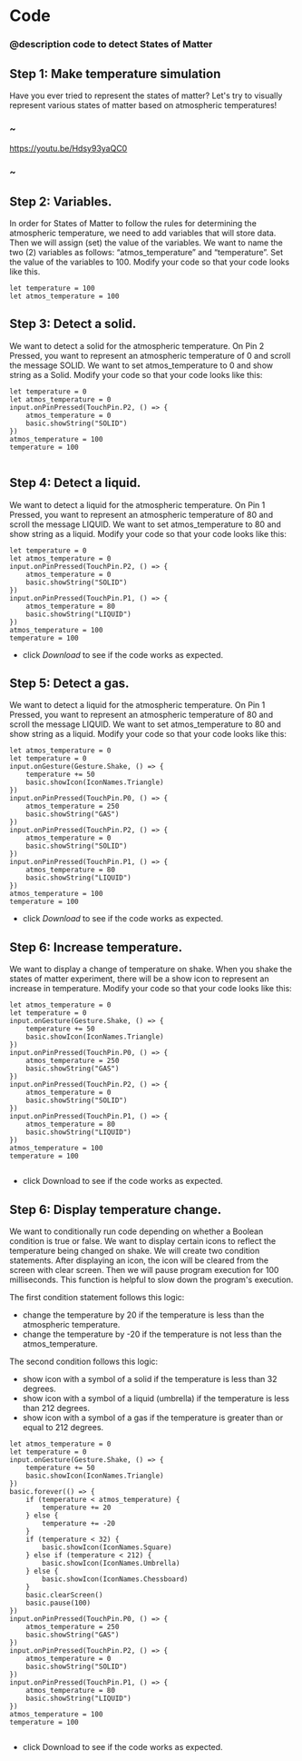 # Code
### @description code to detect States of Matter 

## Step 1: Make temperature simulation

Have you ever tried to represent the states of matter? Let's try to visually represent various states of matter based on atmospheric temperatures!

### ~

https://youtu.be/Hdsy93yaQC0

### ~


## Step 2: Variables.


In order for States of Matter to follow the rules for determining the  atmospheric temperature, we need to add variables that will store data. Then we will assign (set) the value of the variables. We want to name the two (2) variables as follows: “atmos_temperature” and “temperature”. Set the value of the variables to 100.  Modify your code so that your code looks like this.

```blocks
let temperature = 100
let atmos_temperature = 100

```


## Step 3: Detect a solid.

We want to detect a solid for the atmospheric temperature. On Pin 2 Pressed, you want to represent an atmospheric temperature of 0 and scroll the message SOLID. We want to set atmos_temperature to 0 and show string as a Solid. Modify your code so that your code looks like this:

```blocks
let temperature = 0
let atmos_temperature = 0
input.onPinPressed(TouchPin.P2, () => {
    atmos_temperature = 0
    basic.showString("SOLID")
})
atmos_temperature = 100
temperature = 100


```

## Step 4: Detect a liquid.

We want to detect a liquid for the atmospheric temperature. On Pin 1 Pressed, you want to represent an atmospheric temperature of 80 and scroll the message LIQUID. We want to set atmos_temperature to 80 and show string as a liquid. Modify your code so that your code looks like this:

```blocks
let temperature = 0
let atmos_temperature = 0
input.onPinPressed(TouchPin.P2, () => {
    atmos_temperature = 0
    basic.showString("SOLID")
})
input.onPinPressed(TouchPin.P1, () => {
    atmos_temperature = 80
    basic.showString("LIQUID")
})
atmos_temperature = 100
temperature = 100

```

* click *Download* to see if the code works as expected.


## Step 5: Detect a gas.

We want to detect a liquid for the atmospheric temperature. On Pin 1 Pressed, you want to represent an atmospheric temperature of 80 and scroll the message LIQUID. We want to set atmos_temperature to 80 and show string as a liquid. Modify your code so that your code looks like this:

```blocks
let atmos_temperature = 0
let temperature = 0
input.onGesture(Gesture.Shake, () => {
    temperature += 50
    basic.showIcon(IconNames.Triangle)
})
input.onPinPressed(TouchPin.P0, () => {
    atmos_temperature = 250
    basic.showString("GAS")
})
input.onPinPressed(TouchPin.P2, () => {
    atmos_temperature = 0
    basic.showString("SOLID")
})
input.onPinPressed(TouchPin.P1, () => {
    atmos_temperature = 80
    basic.showString("LIQUID")
})
atmos_temperature = 100
temperature = 100

```

* click *Download* to see if the code works as expected.


## Step 6: Increase temperature.

We want to display a change of temperature on shake. When you shake the states of matter experiment, there will be a show icon to represent an increase in temperature. Modify your code so that your code looks like this:

```blocks
let atmos_temperature = 0
let temperature = 0
input.onGesture(Gesture.Shake, () => {
    temperature += 50
    basic.showIcon(IconNames.Triangle)
})
input.onPinPressed(TouchPin.P0, () => {
    atmos_temperature = 250
    basic.showString("GAS")
})
input.onPinPressed(TouchPin.P2, () => {
    atmos_temperature = 0
    basic.showString("SOLID")
})
input.onPinPressed(TouchPin.P1, () => {
    atmos_temperature = 80
    basic.showString("LIQUID")
})
atmos_temperature = 100
temperature = 100


```

* click Download to see if the code works as expected.


## Step 6: Display temperature change.

We want to conditionally run code depending on whether a Boolean condition is true or false. We want to display certain icons to reflect the temperature being changed on shake. We will create two condition statements. After displaying an icon, the icon will be cleared from the screen with clear screen. Then we will pause program execution for 100 milliseconds. This function is helpful to slow down the program's execution.

The first condition statement follows this logic: 
- change the temperature by 20 if the temperature is less than the atmospheric temperature.
- change the temperature by -20 if the temperature is not less than the atmos_temperature. 

The second condition follows this logic: 
- show icon with a symbol of a solid if the temperature is less than 32 degrees.
- show icon with a symbol of a liquid (umbrella) if the temperature is less than 212 degrees.
- show icon with a symbol of a gas if the temperature is greater than or equal to 212 degrees.  

```blocks
let atmos_temperature = 0
let temperature = 0
input.onGesture(Gesture.Shake, () => {
    temperature += 50
    basic.showIcon(IconNames.Triangle)
})
basic.forever(() => {
    if (temperature < atmos_temperature) {
        temperature += 20
    } else {
        temperature += -20
    }
    if (temperature < 32) {
        basic.showIcon(IconNames.Square)
    } else if (temperature < 212) {
        basic.showIcon(IconNames.Umbrella)
    } else {
        basic.showIcon(IconNames.Chessboard)
    }
    basic.clearScreen()
    basic.pause(100)
})
input.onPinPressed(TouchPin.P0, () => {
    atmos_temperature = 250
    basic.showString("GAS")
})
input.onPinPressed(TouchPin.P2, () => {
    atmos_temperature = 0
    basic.showString("SOLID")
})
input.onPinPressed(TouchPin.P1, () => {
    atmos_temperature = 80
    basic.showString("LIQUID")
})
atmos_temperature = 100
temperature = 100


```

* click Download to see if the code works as expected.

